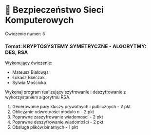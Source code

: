 # 🔐 Bezpieczeństwo Sieci Komputerowych

Ćwiczenie numer:  5
### Temat: KRYPTOSYSTEMY SYMETRYCZNE - ALGORYTMY: DES, RSA

Wykonujący ćwiczenie: 
- Mateusz Białowąs
- Łukasz Białczak
- Sylwia Mościcka

Wykonaj program realizujący szyfrowanie i deszyfrowanie z wykorzystaniem algorytmu RSA.

1. Generowanie pary kluczy prywatnych i publicznych - 2 pkt
2. Obliczanie odwrotności modulo n - 2 pkt
3. Poprawne zaszyfrowanie wiadomości - 2 pkt
4. Poprawne deszyfrowanie wiadomości - 2 pkt
5. Obsługa plików binarnych - 1 pkt

